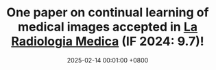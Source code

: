 ---
title: >-
    One paper on continual learning of medical images accepted in <a href="https://link.springer.com/journal/11547" target="_blank">La Radiologia Medica</a> (IF 2024: 9.7)!
date: 2025-02-14 00:01:00 +0800
---